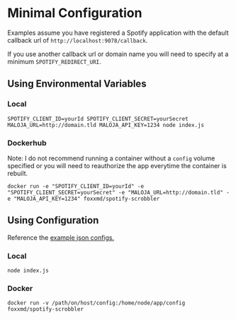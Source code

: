 # Minimal Configuration

Examples assume you have registered a Spotify application with the default callback url of `http://localhost:9078/callback`.

If you use another callback url or domain name you will need to specify at a minimum `SPOTIFY_REDIRECT_URI`.

## Using Environmental Variables

### Local
```
SPOTIFY_CLIENT_ID=yourId SPOTIFY_CLIENT_SECRET=yourSecret MALOJA_URL=http://domain.tld MALOJA_API_KEY=1234 node index.js
```

### Dockerhub

Note: I do not recommend running a container without a `config` volume specified or you will need to reauthorize the app everytime the container is rebuilt.

```
docker run -e "SPOTIFY_CLIENT_ID=yourId" -e "SPOTIFY_CLIENT_SECRET=yourSecret" -e "MALOJA_URL=http://domain.tld" -e "MALOJA_API_KEY=1234" foxxmd/spotify-scrobbler
```

## Using Configuration

Reference the [example json configs.](https://github.com/FoxxMD/multi-scrobbler/tree/master/config)

### Local

```
node index.js
```

### Docker

```
docker run -v /path/on/host/config:/home/node/app/config foxxmd/spotify-scrobbler
```
